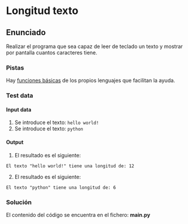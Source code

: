 # Longitud texto
## Enunciado
Realizar el programa que sea capaz de leer de teclado un texto y
mostrar por pantalla cuantos caracteres tiene.

### Pistas
Hay [funciones básicas](https://docs.python.org/3/library/functions.html) de los propios lenguajes que facilitan la ayuda.


### Test data
#### Input data
1. Se introduce el texto: `hello world!`
2. Se introduce el texto: `python`

#### Output
1. El resultado es el siguiente:
```
El texto "hello world!" tiene una longitud de: 12
```
2. El resultado es el siguiente:
```
El texto "python" tiene una longitud de: 6
```
### Solución
El contenido del código se encuentra en el fichero: **main.py**